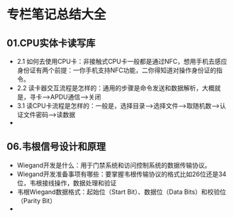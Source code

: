 # 专栏笔记总结大全



## 01.CPU实体卡读写库

- 2.1 如何去使用CPU卡：非接触式CPU卡一般都是通过NFC，想用手机去感应身份证有两个前提：一你手机支持NFC功能，二你得知道对操作身份证的指令。
- 2.2 读卡器交互流程是怎样的：通用的步骤是命令发送和数据解析，大概就是，寻卡——>APDU通信——>关闭
- 3.1 读CPU卡流程是怎样的：一般是，选择目录——>选择文件——>取随机数——>认证文件密码——>读数据
- 




## 06.韦根信号设计和原理

- Wiegand开发是什么：用于门禁系统和访问控制系统的数据传输协议。
- Wiegand开发准备事项有哪些：要掌握韦根传输协议的格式比如26位还是34位，韦根接线操作，数据处理和验证
- 韦根Wiegand数据格式：起始位（Start Bit）、数据位（Data Bits）和校验位（Parity Bit）
- 














